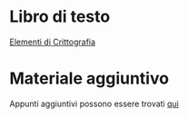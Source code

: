 # Libro di testo
[Elementi di Crittografia](https://www.pisauniversitypress.it/scheda-libro/anna-bernasconi-fabrizio-luccio-paolo-ferragina/elementi-di-crittografia-978867414604-254809.html)

# Materiale aggiuntivo
Appunti aggiuntivi possono essere trovati [qui](https://github.com/drw0if/Appunti/tree/main/Crittografia)